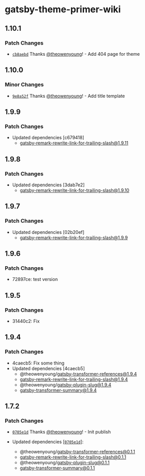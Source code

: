 # gatsby-theme-primer-wiki

## 1.10.1

### Patch Changes

- [`cb8aebd`](https://github.com/theowenyoung/gatsby-theme-primer-wiki/commit/cb8aebd1544b8ec23f60a79e0980a0d0134b7190) Thanks [@theowenyoung](https://github.com/theowenyoung)! - Add 404 page for theme

## 1.10.0

### Minor Changes

- [`9e8a52f`](https://github.com/theowenyoung/gatsby-theme-primer-wiki/commit/9e8a52f7df4116b561a1da6a2be3b43945cd351a) Thanks [@theowenyoung](https://github.com/theowenyoung)! - Add title template

## 1.9.9

### Patch Changes

- Updated dependencies [c679418]
  - gatsby-remark-rewrite-link-for-trailing-slash@1.9.11

## 1.9.8

### Patch Changes

- Updated dependencies [3dab7e2]
  - gatsby-remark-rewrite-link-for-trailing-slash@1.9.10

## 1.9.7

### Patch Changes

- Updated dependencies [02b20ef]
  - gatsby-remark-rewrite-link-for-trailing-slash@1.9.9

## 1.9.6

### Patch Changes

- 72897ce: test version

## 1.9.5

### Patch Changes

- 31440c2: Fix

## 1.9.4

### Patch Changes

- 4caecb5: Fix some thing
- Updated dependencies [4caecb5]
  - @theowenyoung/gatsby-transformer-references@1.9.4
  - gatsby-remark-rewrite-link-for-trailing-slash@1.9.4
  - @theowenyoung/gatsby-plugin-slug@1.9.4
  - gatsby-transformer-summary@1.9.4

## 1.7.2

### Patch Changes

- [`0705e1d`](https://github.com/theowenyoung/gatsby-theme-primer-wiki/commit/0705e1de4b056b03b4dd760ffa87062824559c60) Thanks [@theowenyoung](https://github.com/theowenyoung)! - Init publish

- Updated dependencies [[`0705e1d`](https://github.com/theowenyoung/gatsby-theme-primer-wiki/commit/0705e1de4b056b03b4dd760ffa87062824559c60)]:
  - @theowenyoung/gatsby-transformer-references@0.1.1
  - gatsby-remark-rewrite-link-for-trailing-slash@0.1.1
  - @theowenyoung/gatsby-plugin-slug@0.1.1
  - gatsby-transformer-summary@0.1.1
